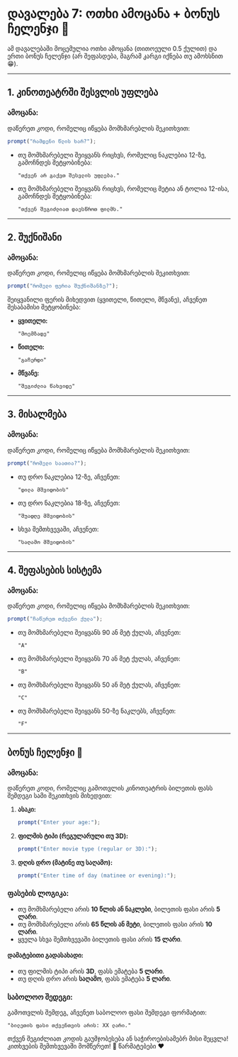 # დავალება 7: ოთხი ამოცანა + ბონუს ჩელენჯი 🚀

ამ დავალებაში მოცემულია ოთხი ამოცანა (თითოეული 0.5 ქულით) და ერთი ბონუს ჩელენჯი (არ შეფასდება, მაგრამ კარგი იქნება თუ ამოხსნით 😁).

---

## 1. კინოთეატრში შესვლის უფლება

### ამოცანა:
დაწერეთ კოდი, რომელიც იწყება მომხმარებლის შეკითხვით:
```javascript
prompt("რამდენი წლის ხარ?");
```

- თუ მომხმარებელი შეიყვანს რიცხვს, რომელიც ნაკლებია 12-ზე, გამოჩნდეს შეტყობინება:
  ```
  "თქვენ არ გაქვთ შესვლის უფლება."
  ```
- თუ მომხმარებელი შეიყვანს რიცხვს, რომელიც მეტია ან ტოლია 12-ისა, გამოჩნდეს შეტყობინება:
  ```
  "თქვენ შეგიძლიათ დაესწროთ ფილმს."
  ```

---

## 2. შუქნიშანი

### ამოცანა:
დაწერეთ კოდი, რომელიც იწყება მომხმარებლის შეკითხვით:
```javascript
prompt("რომელი ფერია შუქნიშანზე?");
```

შეიყვანილი ფერის მიხედვით (ყვითელი, წითელი, მწვანე), აჩვენეთ შესაბამისი შეტყობინება:
- **ყვითელი:**
  ```
  "მოემზადე"
  ```
- **წითელი:**
  ```
  "გაჩერდი"
  ```
- **მწვანე:**
  ```
  "შეგიძლია წახვიდე"
  ```

---

## 3. მისალმება

### ამოცანა:
დაწერეთ კოდი, რომელიც იწყება მომხმარებლის შეკითხვით:
```javascript
prompt("რომელი საათია?");
```

- თუ დრო ნაკლებია 12-ზე, აჩვენეთ:
  ```
  "დილა მშვიდობის"
  ```
- თუ დრო ნაკლებია 18-ზე, აჩვენეთ:
  ```
  "შუადღე მშვიდობის"
  ```
- სხვა შემთხვევაში, აჩვენეთ:
  ```
  "საღამო მშვიდობის"
  ```

---

## 4. შეფასების სისტემა

### ამოცანა:
დაწერეთ კოდი, რომელიც იწყება მომხმარებლის შეკითხვით:
```javascript
prompt("ჩაწერეთ თქვენი ქულა");
```

- თუ მომხმარებელი შეიყვანს 90 ან მეტ ქულას, აჩვენეთ:
  ```
  "A"
  ```
- თუ მომხმარებელი შეიყვანს 70 ან მეტ ქულას, აჩვენეთ:
  ```
  "B"
  ```
- თუ მომხმარებელი შეიყვანს 50 ან მეტ ქულას, აჩვენეთ:
  ```
  "C"
  ```
- თუ მომხმარებელი შეიყვანს 50-ზე ნაკლებს, აჩვენეთ:
  ```
  "F"
  ```

---

## ბონუს ჩელენჯი 🚀

### ამოცანა:
დაწერეთ კოდი, რომელიც გამოთვლის კინოთეატრის ბილეთის ფასს შემდეგი სამი შეკითხვის მიხედვით:

1. **ასაკი:**
   ```javascript
   prompt("Enter your age:");
   ```
2. **ფილმის ტიპი (რეგულარული თუ 3D):**
   ```javascript
   prompt("Enter movie type (regular or 3D):");
   ```
3. **დღის დრო (მატინე თუ საღამო):**
   ```javascript
   prompt("Enter time of day (matinee or evening):");
   ```

### ფასების ლოგიკა:
- თუ მომხმარებელი არის **10 წლის ან ნაკლები**, ბილეთის ფასი არის **5 ლარი**.
- თუ მომხმარებელი არის **65 წლის ან მეტი**, ბილეთის ფასი არის **10 ლარი**.
- ყველა სხვა შემთხვევაში ბილეთის ფასი არის **15 ლარი**.

#### დამატებითი გადასახადი:
- თუ ფილმის ტიპი არის **3D**, ფასს ემატება **5 ლარი**.
- თუ დღის დრო არის **საღამო**, ფასს ემატება **5 ლარი**.

### საბოლოო შედეგი:
გამოთვლის შემდეგ, აჩვენეთ საბოლოო ფასი შემდეგი ფორმატით:
```
"ბილეთის ფასი თქვენთვის არის: XX ლარი."
```

თქვენ შეგიძლიათ კოდის გაუმჯობესება ან საჭიროებისამებრ მისი შეცვლა!
კითხვების შემთხვევაში მომწერეთ! 🚀 
წარმატებები ❤️
